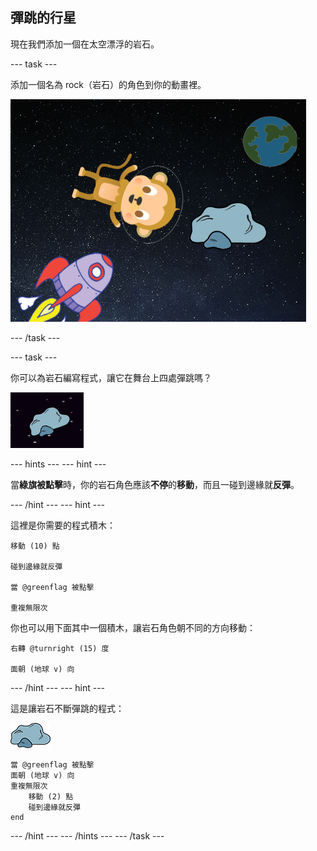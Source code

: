 ## 彈跳的行星

現在我們添加一個在太空漂浮的岩石。

\--- task \---

添加一個名為 rock（岩石）的角色到你的動畫裡。

![添加一個岩石角色](images/space-rock-sprite.png)

\--- /task \---

\--- task \---

你可以為岩石編寫程式，讓它在舞台上四處彈跳嗎？

![測試一個彈跳的岩石](images/space-bounce-test.png)

\--- hints \--- \--- hint \---

當**綠旗被點擊**時，你的岩石角色應該**不停**的**移動**，而且一碰到邊緣就**反彈**。

\--- /hint \--- \--- hint \---

這裡是你需要的程式積木：

```blocks3
移動 (10) 點

碰到邊緣就反彈

當 @greenflag 被點擊

重複無限次
```

你也可以用下面其中一個積木，讓岩石角色朝不同的方向移動：

```blocks3
右轉 @turnright (15) 度

面朝 (地球 v) 向
```

\--- /hint \--- \--- hint \---

這是讓岩石不斷彈跳的程式：

![岩石角色](images/sprite-rock.png)

```blocks3
當 @greenflag 被點擊
面朝 (地球 v) 向
重複無限次
    移動 (2) 點
    碰到邊緣就反彈
end
```

\--- /hint \--- \--- /hints \--- \--- /task \---